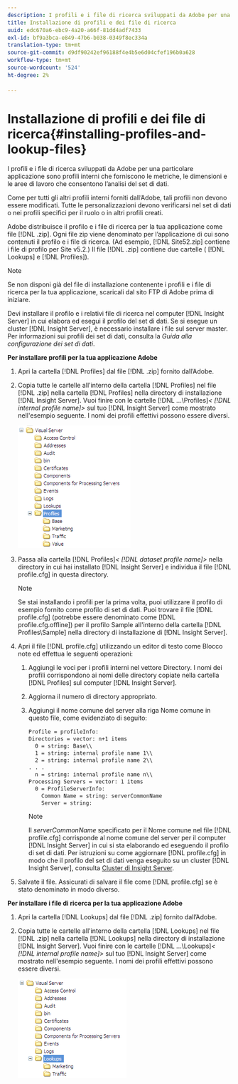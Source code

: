 ```yaml
---
description: I profili e i file di ricerca sviluppati da Adobe per una particolare applicazione sono profili interni che forniscono le metriche, le dimensioni e le aree di lavoro che consentono l’analisi del set di dati.
title: Installazione di profili e dei file di ricerca
uuid: edc670a6-ebc9-4a20-a66f-81dd4adf7433
exl-id: bf9a3bca-e849-47b6-b038-0349f8ec334a
translation-type: tm+mt
source-git-commit: d9df90242ef96188f4e4b5e6d04cfef196b0a628
workflow-type: tm+mt
source-wordcount: '524'
ht-degree: 2%

---
```


# Installazione di profili e dei file di ricerca{#installing-profiles-and-lookup-files}

I profili e i file di ricerca sviluppati da Adobe per una particolare applicazione sono profili interni che forniscono le metriche, le dimensioni e le aree di lavoro che consentono l’analisi del set di dati.

Come per tutti gli altri profili interni forniti dall’Adobe, tali profili non devono essere modificati. Tutte le personalizzazioni devono verificarsi nel set di dati o nei profili specifici per il ruolo o in altri profili creati.

Adobe distribuisce il profilo e i file di ricerca per la tua applicazione come file [!DNL .zip]. Ogni file zip viene denominato per l’applicazione di cui sono contenuti il profilo e i file di ricerca. (Ad esempio, [!DNL Site52.zip] contiene i file di profilo per Site v5.2.) Il file [!DNL .zip] contiene due cartelle ( [!DNL Lookups] e [!DNL Profiles]).

>[!NOTE]
>
>Se non disponi già del file di installazione contenente i profili e i file di ricerca per la tua applicazione, scaricali dal sito FTP di Adobe prima di iniziare.

Devi installare il profilo e i relativi file di ricerca nel computer [!DNL Insight Server] in cui elabora ed esegui il profilo del set di dati. Se si esegue un cluster [!DNL Insight Server], è necessario installare i file sul server master. Per informazioni sui profili dei set di dati, consulta la *Guida alla configurazione dei set di dati*.

**Per installare profili per la tua applicazione Adobe**

1. Apri la cartella [!DNL Profiles] dal file [!DNL .zip] fornito dall’Adobe.

1. Copia tutte le cartelle all&#39;interno della cartella [!DNL Profiles] nel file [!DNL .zip] nella cartella [!DNL Profiles] nella directory di installazione [!DNL Insight Server]. Vuoi finire con le cartelle  [!DNL ...\Profiles\]*&lt; [!DNL internal profile name]>* sul tuo [!DNL Insight Server] come mostrato nell&#39;esempio seguente. I nomi dei profili effettivi possono essere diversi.

   ![](assets/win_installprofiles.png)

1. Passa alla cartella  [!DNL Profiles\]*&lt; [!DNL dataset profile name]>* nella directory in cui hai installato [!DNL Insight Server] e individua il file [!DNL profile.cfg] in questa directory.

   >[!NOTE]
   >
   >Se stai installando i profili per la prima volta, puoi utilizzare il profilo di esempio fornito come profilo di set di dati. Puoi trovare il file [!DNL profile.cfg] (potrebbe essere denominato come [!DNL profile.cfg.offline]) per il profilo Sample all&#39;interno della cartella [!DNL Profiles\Sample] nella directory di installazione di [!DNL Insight Server].

1. Apri il file [!DNL profile.cfg] utilizzando un editor di testo come Blocco note ed effettua le seguenti operazioni:

   1. Aggiungi le voci per i profili interni nel vettore Directory. I nomi dei profili corrispondono ai nomi delle directory copiate nella cartella [!DNL Profiles] sul computer [!DNL Insight Server].

   1. Aggiorna il numero di directory appropriato.
   1. Aggiungi il nome comune del server alla riga Nome comune in questo file, come evidenziato di seguito:

      ```
      Profile = profileInfo: 
      Directories = vector: n+1 items
        0 = string: Base\\
        1 = string: internal profile name 1\\
        2 = string: internal profile name 2\\
      . . .
        n = string: internal profile name n\\
      Processing Servers = vector: 1 items
        0 = ProfileServerInfo: 
          Common Name = string: serverCommonName
          Server = string: 
      ```

      >[!NOTE]
      >
      >Il *serverCommonName* specificato per il Nome comune nel file [!DNL profile.cfg] corrisponde al nome comune del server per il computer [!DNL Insight Server] in cui si sta elaborando ed eseguendo il profilo di set di dati. Per istruzioni su come aggiornare [!DNL profile.cfg] in modo che il profilo del set di dati venga eseguito su un cluster [!DNL Insight Server], consulta [Cluster di Insight Server](../../../../home/c-inst-svr/c-install-ins-svr/c-ins-svr-clstrs/c-abt-ins-svr-clsters.md).

1. Salvate il file. Assicurati di salvare il file come [!DNL profile.cfg] se è stato denominato in modo diverso.

**Per installare i file di ricerca per la tua applicazione Adobe**

1. Apri la cartella [!DNL Lookups] dal file [!DNL .zip] fornito dall’Adobe.

1. Copia tutte le cartelle all&#39;interno della cartella [!DNL Lookups] nel file [!DNL .zip] nella cartella [!DNL Lookups] nella directory di installazione [!DNL Insight Server]. Vuoi finire con le cartelle  [!DNL ...\Lookups\]*&lt; [!DNL internal profile name]>* sul tuo [!DNL Insight Server] come mostrato nell&#39;esempio seguente. I nomi dei profili effettivi possono essere diversi.

   ![](assets/win_installLookups.png)
